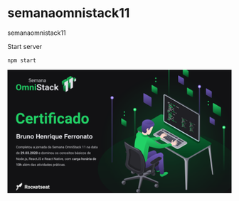 # semanaomnistack11
semanaomnistack11

Start server
```
npm start
```


![Image description](https://github.com/bferronato/semanaomnistack11/blob/master/Certifica%20OmniStack.png?raw=true)
